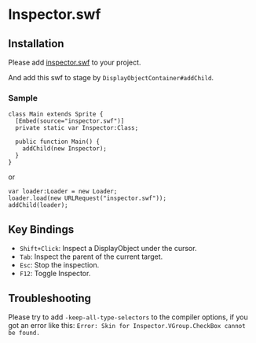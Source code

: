 # Inspector.swf

## Installation

Please add [inspector.swf](bin-release/inspector.swf) to your project.

And add this swf to stage by `DisplayObjectContainer#addChild`.

### Sample

```as3
class Main extends Sprite {
  [Embed(source="inspector.swf")]
  private static var Inspector:Class;

  public function Main() {
    addChild(new Inspector);
  }
}
```

or

```as3
var loader:Loader = new Loader;
loader.load(new URLRequest("inspector.swf"));
addChild(loader);
```

## Key Bindings

- `Shift+Click`: Inspect a DisplayObject under the cursor.
- `Tab`: Inspect the parent of the current target.
- `Esc`: Stop the inspection.
- `F12`: Toggle Inspector.

## Troubleshooting

Please try to add `-keep-all-type-selectors` to the compiler options, if you got an error like this: `Error: Skin for Inspector.VGroup.CheckBox cannot be found.`
